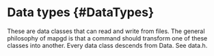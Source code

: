 Data types {#DataTypes}
=======================

These are data classes that can read and write from files. The general philosophy of mapgd is that a command should transform one of these classes into another. Every data class descends from Data. See data.h.
